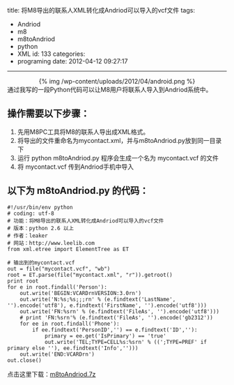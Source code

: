 title: 将M8导出的联系人XML转化成Andriod可以导入的vcf文件
tags:
  - Andriod
  - m8
  - m8toAndriod
  - python
  - XML
id: 133
categories:
  - programing
date: 2012-04-12 09:27:17
---

<center>{% img /wp-content/uploads/2012/04/android.png %}</center>
通过我写的一段Python代码可以让M8用户将联系人导入到Andriod系统中。

## 操作需要以下步骤：

1. 先用M8PC工具将M8的联系人导出成XML格式。
2. 将导出的文件重命名为mycontact.xml，并与m8toAndriod.py放到同一目录下
3. 运行 python m8toAndriod.py 程序会生成一个名为 mycontact.vcf 的文件
4. 将 mycontact.vcf 传到Andriod手机中导入

## 以下为 m8toAndriod.py 的代码：

    #!/usr/bin/env python
    # coding: utf-8
    # 功能：将M8导出的联系人XML转化成Andriod可以导入的vcf文件
    # 版本：python 2.6 以上
    # 作者：leaker
    # 网站：http://www.leelib.com
    from xml.etree import ElementTree as ET

    # 输出到的mycontact.vcf
    out = file("mycontact.vcf", "wb")
    root = ET.parse(file("mycontact.xml", "r")).getroot()
    print root
    for e in root.findall('Person'):
        out.write('BEGIN:VCARDrnVERSION:3.0rn')
        out.write('N:%s;%s;;;rn' % (e.findtext('LastName', '').encode('utf8'), e.findtext('FirstName', '').encode('utf8')))
        out.write('FN:%srn' % (e.findtext('FileAs', '').encode('utf8')))
        # print 'FN:%srn'% (e.findtext('FileAs', '').encode('gb2312'))
        for ee in root.findall('Phone'):
            if ee.findtext('PersonID','') == e.findtext('ID',''):
                primary = ee.get('IsPrimary') == 'true'
                out.write('TEL;TYPE=CELL%s:%srn' % ((';TYPE=PREF' if primary else ''), ee.findtext('Info','')))
        out.write('END:VCARDrn')
    out.close()

点击这里下载：[m8toAndriod.7z](/wp-content/uploads/2012/04/m8toAndriod.7z)
